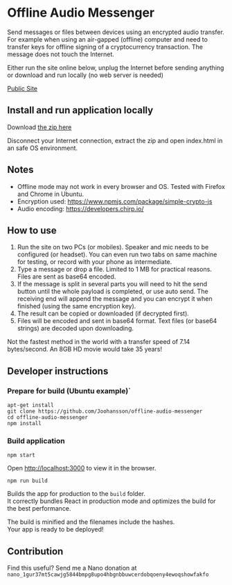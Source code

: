 
# Offline Audio Messenger

Send messages or files between devices using an encrypted audio transfer.
For example when using an air-gapped (offline) computer and need to transfer keys for offline signing of a cryptocurrency transaction. The message does not touch the Internet.

Either run the site online below, unplug the Internet before sending anything or download and run locally (no web server is needed)

[Public Site](https://joohansson.github.io/offline-audio-messenger/)

## Install and run application locally

Download [the zip here](https://github.com/Joohansson/offline-audio-messenger/raw/master/offline-audio-messenger.zip)

Disconnect your Internet connection, extract the zip and open index.html in an safe OS environment.

## Notes

* Offline mode may not work in every browser and OS. Tested with Firefox and Chrome in Ubuntu.
* Encryption used: https://www.npmjs.com/package/simple-crypto-js
* Audio encoding: https://developers.chirp.io/

## How to use

1. Run the site on two PCs (or mobiles). Speaker and mic needs to be configured (or headset). You can even run two tabs on same machine for testing, or record with your phone as intermediate.
2. Type a message or drop a file. Limited to 1 MB for practical reasons. Files are sent as base64 encoded.
3. If the message is split in several parts you will need to hit the send button until the whole payload is completed, or use auto send. The receiving end will append the message and you can encrypt it when finished (using the same encryption key).
4. The result can be copied or downloaded (if decrypted first).
5. Files will be encoded and sent in base64 format. Text files (or base64 strings) are decoded upon downloading.

Not the fastest method in the world with a transfer speed of 7.14 bytes/second. An 8GB HD movie would take 35 years!

## Developer instructions

### Prepare for build (Ubuntu example)`

`apt-get install`\
`git clone https://github.com/Joohansson/offline-audio-messenger`\
`cd offline-audio-messenger`\
`npm install`

### Build application

`npm start`

Open [http://localhost:3000](http://localhost:3000) to view it in the browser.

`npm run build`

Builds the app for production to the `build` folder.<br>
It correctly bundles React in production mode and optimizes the build for the best performance.

The build is minified and the filenames include the hashes.<br>
Your app is ready to be deployed!


## Contribution

Find this useful? Send me a Nano donation at `nano_1gur37mt5cawjg5844bmpg8upo4hbgnbbuwcerdobqoeny4ewoqshowfakfo`
